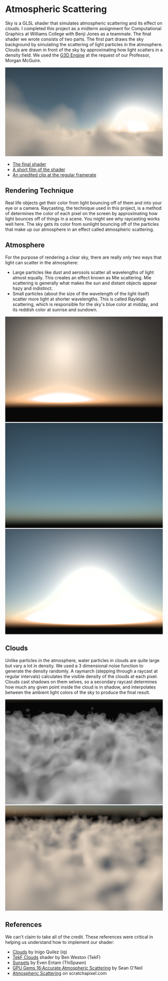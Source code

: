 # Atmospheric Scattering
Sky is a GLSL shader that simulates atmospheric scattering and its effect on clouds. I completed this project as a midterm assignment for Computational Graphics at Williams College with Benji Jones as a teammate. The final shader we wrote consists of two parts. The first part draws the sky background by simulating the scattering of light particles in the atmosphere. Clouds are drawn in front of the sky by approximating how light scatters in a density field. We used the [G3D Engine](http://g3d.sourceforge.net) at the request of our Professor, Morgan McGuire.

![The final render][f0]

- [The final shader][shader]
- [A short film of the shader][film]
- [An unedited clip at the regular framerate][clip]


## Rendering Technique
Real life objects get their color from light bouncing off of them and into your eye or a camera. Raycasting, the technique used in this project, is a method of determines the color of each pixel on the screen by approximating how light bounces off of things in a scene. You might see why raycasting works well here. The sky gets its color from sunlight bouncing off of the particles that make up our atmosphere in an effect called atmospheric scattering.

## Atmosphere
For the purpose of rendering a clear sky, there are really only two ways that light can scatter in the atmosphere:
- Large particles like dust and aerosols scatter all wavelengths of light almost equally. This creates an effect known as Mie scattering. Mie scattering is generally what makes the sun and distant objects appear hazy and indistinct.
- Small particles (about the size of the wavelength of the light itself) scatter more light at shorter wavelengths. This is called Rayleigh scattering, which is responsible for the sky's blue color at midday, and its reddish color at sunrise and sundown.

![Figure 1][f1]
![Figure 2][f2]
![Figure 3][f3]

## Clouds
Unlike particles in the atmosphere, water particles in clouds are quite large but vary a lot in density. We used a 3 dimensional noise function to generate the density randomly. A raymarch (stepping through a raycast at regular intervals) calculates the visible density of the clouds at each pixel. Clouds cast shadows on them selves, so a secondary raycast determines how much any given point inside the cloud is in shadow, and interpolates between the ambient light colors of the sky to produce the final result.

![Figure 4][f4]
![Figure 5][f5]

## References
We can't claim to take all of the credit. These references were critical in helping us understand how to implement our shader:
- [Clouds](https://www.shadertoy.com/view/XslGRr) by Inigo Quilez (iq)
- [TekF Clouds](https://www.shadertoy.com/view/lssGRX) shader by Ben Weston (TekF)
- [Sunsets](https://www.shadertoy.com/view/lss3DS) by Even Entam (ThiSpawn)
- [GPU Gems 16:Accurate Atmospheric Scattering](http://http.developer.nvidia.com/GPUGems2/gpugems2_chapter16.html) by Sean O'Neil
- [Atmospheric Scattering](http://www.scratchapixel.com/old/lessons/3d-advanced-lessons/simulating-the-colors-of-the-sky/atmospheric-scattering/) on scratchapixel.com

[f0]: doc-files/final.png "A complete rendering"
[f1]: doc-files/mie.png "Mie scattering"
[f2]: doc-files/rayleigh.png "Rayleigh scattering"
[f3]: doc-files/both.png "Mie and Rayleigh scattering combined"
[f4]: doc-files/no-shadows.png "Clouds without shadows"
[f5]: doc-files/shadows.png "Clouds with shadows"

[film]: journal/sky-film.mp4 "Short film"
[clip]: journal/2014-10-21_002_midterm-sky_r3409_g3d_r5430__Full_Day_cycle_with_better_clouds.mp4 "Journal clip"
[shader]: data-files/sky.pix "Final shader"
[atmosphere-shader]: data-files/sunsets.pix "Atmosphere shader"
[clouds-shader]: data-files/clouds.pix "Clouds shader"
[mainpage]: /mainpage.md "Technical write-up"
